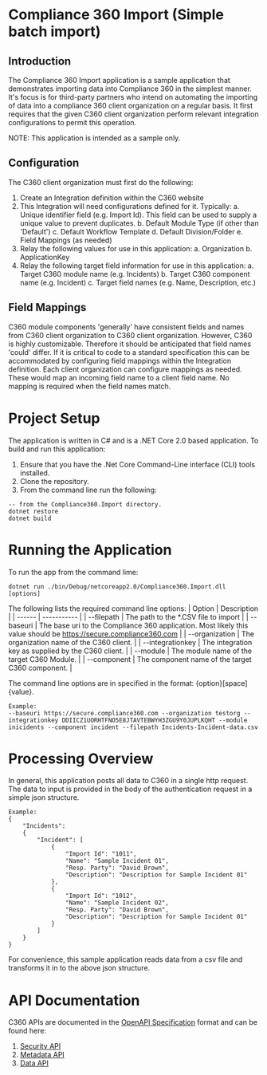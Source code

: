 # Compliance 360 Import (Simple batch import)
## Introduction
The Compliance 360 Import application is a sample application that demonstrates importing data into Compliance 360
in the simplest manner. It's focus is for third-party partners who intend on automating the importing of data into 
a compliance 360 client organization on a regular basis. It first requires that the given C360 client organization 
perform relevant integration configurations to permit this operation. 

NOTE: This application is intended as a sample only.

## Configuration
The C360 client organization must first do the following:
1. Create an Integration definition within the C360 website
2. This Integration will need configurations defined for it. Typically:
 a. Unique identifier field (e.g. Import Id). This field can be used to supply a unique value to prevent duplicates.
 b. Default Module Type (if other than 'Default')
 c. Default Workflow Template
 d. Default Division/Folder
 e. Field Mappings (as needed)
3. Relay the following values for use in this application:
 a. Organization
 b. ApplicationKey
4. Relay the following target field information for use in this application:
 a. Target C360 module name (e.g. Incidents)
 b. Target C360 component name (e.g. Incident)
 c. Target field names (e.g. Name, Description, etc.)

## Field Mappings
C360 module components 'generally' have consistent fields and names from C360 client organization to
C360 client organization. However, C360 is highly customizable. Therefore it should be anticipated
that field names 'could' differ. If it is critical to code to a standard specification this can be
accommodated by configuring field mappings within the Integration definition. Each client organization
can configure mappings as needed. These would map an incoming field name to a client field name. No
mapping is required when the field names match.

# Project Setup
The application is written in C# and is a .NET Core 2.0 based application. To build and run this application: 
1. Ensure that you have the .Net Core Command-Line interface (CLI) tools installed. 
2. Clone the repository.
3. From the command line run the following:
```
-- from the Compliance360.Import directory.
dotnet restore
dotnet build
``` 

# Running the Application
To run the app from the command lime:
```
dotnet run ./bin/Debug/netcoreapp2.0/Compliance360.Import.dll [options]
```

The following lists the required command line options:
| Option | Description |
| ------ | ----------- |
| --filepath | The path to the *.CSV file to import |
| --baseuri | The base uri to the Compliance 360 application. Most likely this value should be https://secure.compliance360.com |
| --organization | The organization name of the C360 client. |
| --integrationkey | The integration key as supplied by the C360 client. |
| --module | The module name of the target C360 Module. |
| --component | The component name of the target C360 component. |

The command line options are in specified in the format: {option}[space]{value}. 
```
Example: 
--baseuri https://secure.compliance360.com --organization testorg --integrationkey DDIICZ1UORHTFNO5E8JTAVTEBWYH3ZGU9Y0JUPLKQHT --module inicidents --component incident --filepath Incidents-Incident-data.csv 
```

# Processing Overview
In general, this application posts all data to C360 in a single http request. The data to input is provided in the body of the authentication request in a simple json structure.
```
Example: 
{
	"Incidents":
	{
		"Incident": [
			{
				"Import Id": "1011",
				"Name": "Sample Incident 01",
				"Resp. Party": "David Brown",
				"Description": "Description for Sample Incident 01"
			},
			{
				"Import Id": "1012",
				"Name": "Sample Incident 02",
				"Resp. Party": "David Brown",
				"Description": "Description for Sample Incident 01"
			}	
		]
	}
}
``` 
For convenience, this sample application reads data from a csv file and transforms it in to the above json structure.

# API Documentation
C360 APIs are documented in the [OpenAPI Specification](https://github.com/OAI/OpenAPI-Specification/blob/master/versions/3.0.0.md) format and can be found here:
1. [Security API](https://github.com/SAIGlobal/compliance360-security-api)
2. [Metadata API](https://github.com/SAIGlobal/compliance360-metadata-api)
3. [Data API](https://github.com/SAIGlobal/compliance360-data-api) 
